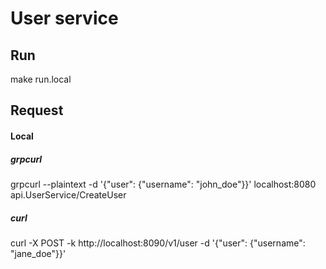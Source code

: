 # User service

## Run

make run.local

## Request

#### Local

##### grpcurl

grpcurl --plaintext -d '{"user": {"username": "john_doe"}}' localhost:8080 api.UserService/CreateUser

##### curl

curl -X POST -k http://localhost:8090/v1/user -d '{"user": {"username": "jane_doe"}}'
